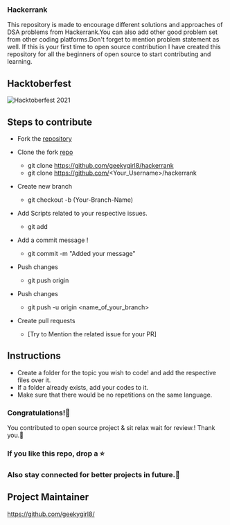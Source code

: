 ### Hackerrank
This repository is made to encourage different solutions and approaches of DSA problems from Hackerrank.You can also add other good problem set from other coding platforms.Don't forget to mention problem statement as well.
If this is your first time to open source contribution I have created this repository for all the beginners of open source to start contributing and learning.

## Hacktoberfest 
![Hacktoberfest 2021](https://hacktoberfest.digitalocean.com/_nuxt/img/logo-hacktoberfest-full.f42e3b1.svg)

## Steps to contribute
-  Fork the [repository](https://github.com/geekygirl8/hackerrank)
  -  Clone the fork [repo](https://github.com/geekygirl8/hackerrank)
      - git clone https://github.com/geekygirl8/hackerrank
      - git clone https://github.com/<Your_Username>/hackerrank
  -  Create new branch 
     - git checkout -b (Your-Branch-Name)

 -  Add Scripts related to your respective issues.
     - git add <your-contribution>
  
   -  Add a commit message !
      - git commit -m "Added your message"
  - Push changes
    - git push origin
  
  - Push changes
    -  git push -u origin <name_of_your_branch>  
   - Create pull requests
     - [Try to Mention the related issue for your PR]

## Instructions 
- Create a folder for the topic you wish to code! and add the respective files over it.
- If a folder already exists, add your codes to it.
- Make sure that there would be no repetitions on the same language.


### Congratulations!🎇
You contributed to open source project & sit relax wait for review.!
 Thank you.🤝

### If you like this repo, drop a ⭐

### Also stay connected for better projects in future.💫

## Project Maintainer

https://github.com/geekygirl8/


